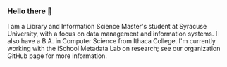 ### Hello there 👋

I am a Library and Information Science Master's student at Syracuse University, with a focus on data management and information systems. I also have a B.A. in Computer Science from Ithaca College.
I'm currently working with the iSchool Metadata Lab on research; see our organization GitHub page for more information.

<!--
**klpolley/klpolley** is a ✨ _special_ ✨ repository because its `README.md` (this file) appears on your GitHub profile.

Here are some ideas to get you started:

- 🔭 I’m currently working on ...
- 🌱 I’m currently learning ...
- 👯 I’m looking to collaborate on ...
- 🤔 I’m looking for help with ...
- 💬 Ask me about ...
- 📫 How to reach me: ...
- 😄 Pronouns: ...
- ⚡ Fun fact: ...
-->
